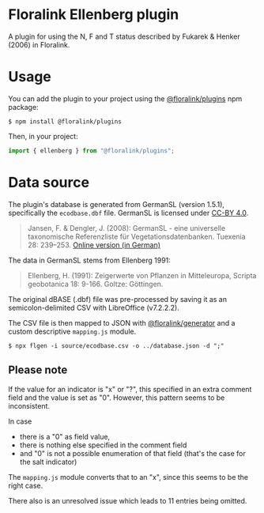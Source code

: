 # Floralink Ellenberg plugin

A plugin for using the N, F and T status described by Fukarek & Henker (2006) in Floralink.

# Usage

You can add the plugin to your project using the [@floralink/plugins](https://www.github.com/floralink/plugins) npm package:

```shell
$ npm install @floralink/plugins
```

Then, in your project:

```javascript
import { ellenberg } from "@floralink/plugins";
```

# Data source

The plugin's database is generated from GermanSL (version 1.5.1), specifically the `ecodbase.dbf` file. GermanSL is licensed under [CC-BY 4.0](https://creativecommons.org/licenses/by/4.0/).

> Jansen, F. & Dengler, J. (2008): GermanSL - eine universelle taxonomische Referenzliste für Vegetationsdatenbanken. Tuexenia 28: 239–253. [Online version (in German)](https://germansl.infinitenature.org/pdf/Jansen,%20Dengler%20-%20Tuexenia%2028.pdf)

The data in GermanSL stems from Ellenberg 1991:

> Ellenberg, H. (1991): Zeigerwerte von Pflanzen in Mitteleuropa, Scripta geobotanica 18: 9-166. Goltze: Göttingen.

The original dBASE (.dbf) file was pre-processed by saving it as an semicolon-delimited CSV with LibreOffice (v7.2.2.2).

The CSV file is then mapped to JSON with [@floralink/generator](https://www.github.com/floralink/generator) and a custom descriptive `mapping.js` module.

```shell
$ npx flgen -i source/ecodbase.csv -o ../database.json -d ";"
```

## Please note

If the value for an indicator is "x" or "?", this specified in an extra comment field and the value is set as "0".
However, this pattern seems to be inconsistent.

In case

- there is a "0" as field value,
- there is nothing else specified in the comment field
- and "0" is not a possible enumeration of that field (that's the case for the salt indicator)

The `mapping.js` module converts that to an "x", since this seems to be the right case.

There also is an unresolved issue which leads to 11 entries being omitted.
